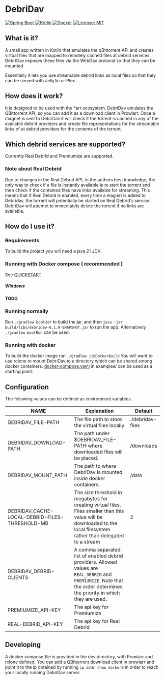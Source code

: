# DebriDav #

[![Spring Boot](https://img.shields.io/badge/Spring%20Boot-6DB33F?logo=springboot&logoColor=fff)](#)
[![Kotlin](https://img.shields.io/badge/Kotlin-%237F52FF.svg?logo=kotlin&logoColor=white)](#)
[![Docker](https://img.shields.io/badge/Docker-2496ED?logo=docker&logoColor=fff)](#)
[![License: MIT](https://img.shields.io/badge/License-MIT-yellow.svg)](https://opensource.org/licenses/MIT)

## What is it?

A small app written in Kotlin that emulates the qBIttorrent API and creates virtual files that are mapped to remotely
cached files at debrid services.
DebriDav exposes these files via the WebDav protocol so that they can be mounted.

Essentially it lets you use streamable debrid links as local files so that they can be served with Jellyfin or Plex.

## How does it work?

It is designed to be used with the *arr ecosystem. DebriDav emulates the QBittorrent API, so you can add it as a
download client in Prowlarr.
Once a magnet is sent to DebriDav it will check if the torrent is cached in any of the available debrid providers and
create file representations for the streamable links of at debrid providers for the contents of the torrent.

## Which debrid services are supported?

Currently Real Debrid and Premiumize are supported.

### Note about Real Debrid

Due to changes in the Real Debrid API, to the authors best knowledge, the only way to check if a file is instantly
available
is to start the torrent and then check if the contained files have links available for streaming.
This means that if Real Debrid is enabled, every time a magnet is added to Debridav, the torrent will potentially be
started on Real Debrid's service. DebriDav will attempt to immediately delete the torrent if no links are available.

## How do I use it?

### Requirements

To build the project you will need a java 21 JDK.

### Running with Docker compose ( recommended )

See [QUICKSTART](example/QUICKSTART.md)

##### Windows

**TODO**

### Running normally

Run `./gradlew bootJar` to build the jar, and then `java -jar build/libs/debridav-0.1.0-SNAPSHOT.jar` to run the app.
Alternatively `./gradlew bootRun` can be used.

### Running with docker

To build the docker image run `./gradlew jibDockerBuild`
You will want to use rclone to mount DebriDav to a directory which can be shared among docker containers.
[docker-compose.yaml](example/docker-compose.yaml) in examples/ can be used as a starting point.

## Configuration

The following values can be defined as environment variables.

| NAME                                           | Explanation                                                                                                                                                                | Default          |
|------------------------------------------------|----------------------------------------------------------------------------------------------------------------------------------------------------------------------------|------------------|
| DEBRIDAV_FILE-PATH                             | The file path to store the virtual files locally                                                                                                                           | ./debridav-files |
| DEBRIDAV_DOWNLOAD-PATH                         | The path under $DEBRIDAV_FILE-PATH where downloaded files will be placed.                                                                                                  | /downloads       |
| DEBRIDAV_MOUNT_PATH                            | The path to where DebriDav is mounted inside docker containers.                                                                                                            | /data            |
| DEBRIDAV_CACHE-LOCAL-DEBRID-FILES-THRESHOLD-MB | The size threshold in megabytes for creating virtual files. Files smaller than this value will be downloaded to the local filesystem rather than delegated to a stream     | 2                |
| DEBRIDAV_DEBRID-CLIENTS                        | A comma separated list of enabled debrid providers. Allowed values are `REAL_DEBRID` and `PREMIUMIZE`. Note that the order determines the priority in which they are used. |                  |
| PREMIUMIZE_API-KEY                             | The api key for Premiumize                                                                                                                                                 |                  |
| REAL-DEBRID_API-KEY                            | The api key for Real Debrid                                                                                                                                                |                  |

## Developing

A docker compose file is provided in the dev directory, with Prowlarr and rclone defined. You can add a QBittorrent
download client in prowlarr and point it to the ip obtained by running `ip addr show docker0` in order to reach your
locally running DebriDav server.

